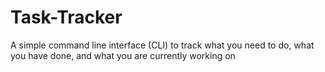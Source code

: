 # Task-Tracker
A simple command line interface (CLI) to track what you need to do, what you have done, and what you are currently working on
